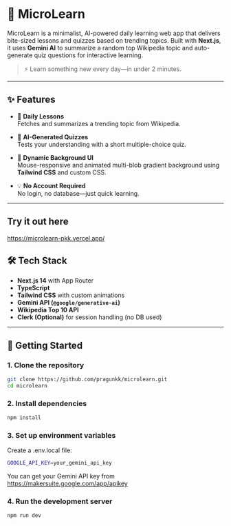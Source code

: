 # 📘 MicroLearn

MicroLearn is a minimalist, AI-powered daily learning web app that delivers bite-sized lessons and quizzes based on trending topics. Built with **Next.js**, it uses **Gemini AI** to summarize a random top Wikipedia topic and auto-generate quiz questions for interactive learning.

> ⚡️ Learn something new every day—in under 2 minutes.

---

## ✨ Features

- 🎯 **Daily Lessons**  
  Fetches and summarizes a trending topic from Wikipedia.

- 🧠 **AI-Generated Quizzes**  
  Tests your understanding with a short multiple-choice quiz.

- 🎨 **Dynamic Background UI**  
  Mouse-responsive and animated multi-blob gradient background using **Tailwind CSS** and custom CSS.

- 💡 **No Account Required**  
  No login, no database—just quick learning.

---

## Try it out here
https://microlearn-pkk.vercel.app/

## 🛠 Tech Stack

- **Next.js 14** with App Router
- **TypeScript**
- **Tailwind CSS** with custom animations
- **Gemini API (`@google/generative-ai`)**
- **Wikipedia Top 10 API**
- **Clerk (Optional)** for session handling (no DB used)

---

## 🚀 Getting Started

### 1. Clone the repository

```bash
git clone https://github.com/pragunkk/microlearn.git
cd microlearn
```

### 2. Install dependencies
```bash
npm install
```

### 3. Set up environment variables
Create a .env.local file:

```bash
GOOGLE_API_KEY=your_gemini_api_key
```
You can get your Gemini API key from https://makersuite.google.com/app/apikey

### 4. Run the development server
```bash
npm run dev
```
